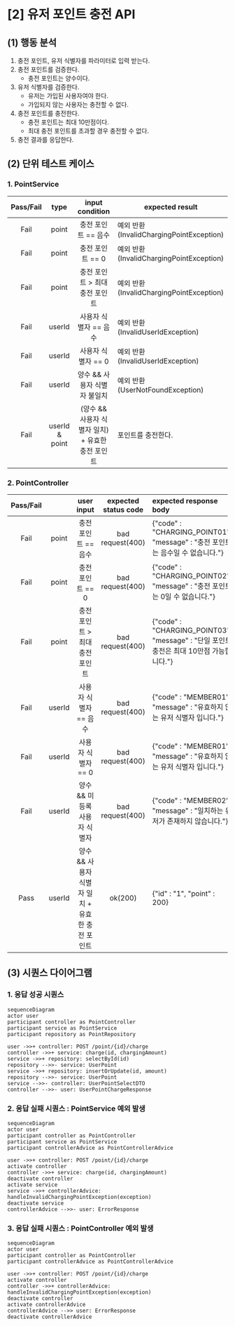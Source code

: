 # [2] 유저 포인트 충전 API

## (1) 행동 분석

1. 충전 포인트, 유저 식별자를 파라미터로 입력 받는다.
2. 충전 포인트를 검증한다.
    - 충전 포인트는 양수이다.
3. 유저 식별자를 검증한다.
    - 유저는 가입된 사용자여야 한다.
    - 가입되지 않는 사용자는 충전할 수 없다.
4. 충전 포인트를 충전한다.
    - 충전 포인트는 최대 10만점이다.
    - 최대 충전 포인트를 초과할 경우 충전할 수 없다.
5. 충전 결과를 응답한다.

## (2) 단위 테스트 케이스

### 1. PointService

| Pass/Fail |      type      |         input condition         | expected result                       |
|:---------:|:--------------:|:-------------------------------:|---------------------------------------|
|   Fail    |     point      |          충전 포인트 == 음수           | 예외 반환 (InvalidChargingPointException) |
|   Fail    |     point      |           충전 포인트 == 0           | 예외 반환 (InvalidChargingPointException) |
|   Fail    |     point      |       충전 포인트 > 최대 충전 포인트        | 예외 반환 (InvalidChargingPointException) |
|   Fail    |     userId     |          사용자 식별자 == 음수          | 예외 반환 (InvalidUserIdException)        |
|   Fail    |     userId     |          사용자 식별자 == 0           | 예외 반환 (InvalidUserIdException)        |
|   Fail    |     userId     |        양수 && 사용자 식별자 불일치        | 예외 반환 (UserNotFoundException)         |
|   Fail    | userId & point | (양수 && 사용자 식별자 일치) + 유효한 충전 포인트 | 포인트를 충전한다.                            |

### 2. PointController

| Pass/Fail |        |          user input           | expected status code | expected response body                                                 |
|:---------:|:------:|:-----------------------------:|:--------------------:|:-----------------------------------------------------------------------|
|   Fail    | point  |         충전 포인트 == 음수          |   bad request(400)   | {"code" : "CHARGING_POINT01", "message" : "충전 포인트는 음수일 수 없습니다."}       |
|   Fail    | point  |          충전 포인트 == 0          |   bad request(400)   | {"code" : "CHARGING_POINT02", "message" : "충전 포인트는 0일 수 없습니다."}        |
|   Fail    | point  |      충전 포인트 > 최대 충전 포인트       |   bad request(400)   | {"code" : "CHARGING_POINT03", "message" : "단일 포인트 충전은 최대 10만점 가능합니다."} |
|   Fail    | userId |         사용자 식별자 == 음수         |   bad request(400)   | {"code" : "MEMBER01", "message" : "유효하지 않는 유저 식별자 입니다."}               |
|   Fail    | userId |         사용자 식별자 == 0          |   bad request(400)   | {"code" : "MEMBER01", "message" : "유효하지 않는 유저 식별자 입니다."}               |
|   Fail    | userId |       양수 && 미등록 사용자 식별자       |   bad request(400)   | {"code" : "MEMBER02", "message" : "일치하는 유저가 존재하지 않습니다."}               |
|   Pass    | userId | 양수 && 사용자 식별자 일치 + 유효한 충전 포인트 |       ok(200)        | {"id" : "1", "point" : 200}                                            |

## (3) 시퀀스 다이어그램

### 1. 응답 성공 시퀀스

```mermaid
sequenceDiagram
actor user
participant controller as PointController 
participant service as PointService
participant repository as PointRepository

user ->>+ controller: POST /point/{id}/charge
controller ->>+ service: charge(id, chargingAmount)
service ->>+ repository: selectById(id)
repository -->>- service: UserPoint
service ->>+ repository: insertOrUpdate(id, amount)
repository -->>- service: UserPoint
service -->>- controller: UserPointSelectDTO
controller -->>- user: UserPointChargeResponse
```


### 2. 응답 실패 시퀀스 : PointService 예외 발생

```mermaid
sequenceDiagram
actor user
participant controller as PointController 
participant service as PointService
participant controllerAdvice as PointControllerAdvice 

user ->>+ controller: POST /point/{id}/charge
activate controller
controller ->>+ service: charge(id, chargingAmount)
deactivate controller
activate service
service ->>+ controllerAdvice: handleInvalidChargingPointException(exception)
deactivate service
controllerAdvice -->>- user: ErrorResponse
```


### 3. 응답 실패 시퀀스 : PointController 예외 발생

```mermaid
sequenceDiagram
actor user
participant controller as PointController
participant controllerAdvice as PointControllerAdvice

user ->>+ controller: POST /point/{id}/charge
activate controller
controller ->>+ controllerAdvice: handleInvalidChargingPointException(exception)
deactivate controller
activate controllerAdvice
controllerAdvice -->> user: ErrorResponse
deactivate controllerAdvice
```
